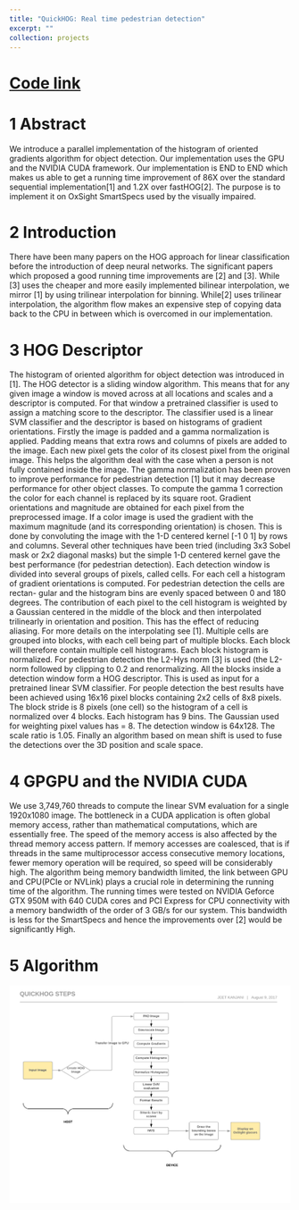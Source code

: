 ```yaml
---
title: "QuickHOG: Real time pedestrian detection"
excerpt: ""
collection: projects
---
```

[Code link](https://github.com/jeetkanjani7/QuickHOG)
===========

1 Abstract
==========
We introduce a parallel implementation of the histogram of oriented gradients
algorithm for object detection. Our implementation uses the GPU and the
NVIDIA CUDA framework. Our implementation is END to END which makes
us able to get a running time improvement of 86X over the standard sequential
implementation[1] and 1.2X over fastHOG[2]. The purpose is to implement it
on OxSight SmartSpecs used by the visually impaired.

2  Introduction
===============
There have been many papers on the HOG approach for linear classification
before the introduction of deep neural networks. The significant papers which
proposed a good running time improvements are [2] and [3]. While [3] uses the
cheaper and more easily implemented bilinear interpolation, we mirror [1] by
using trilinear interpolation for binning. While[2] uses trilinear interpolation,
the algorithm flow makes an expensive step of copying data back to the CPU
in between which is overcomed in our implementation.

3 HOG Descriptor
================
The histogram of oriented algorithm for object detection was introduced in [1].
The HOG detector is a sliding window algorithm. This means that for any given
image a window is moved across at all locations and scales and a descriptor is
computed. For that window a pretrained classifier is used to assign a matching
score to the descriptor. The classifier used is a linear SVM classifier and the
descriptor is based on histograms of gradient orientations. Firstly the image is
padded and a gamma normalization is applied. Padding means that extra rows
and columns of pixels are added to the image. Each new pixel gets the color of its
closest pixel from the original image. This helps the algorithm deal with the case
when a person is not fully contained inside the image. The gamma normalization
has been proven to improve performance for pedestrian detection [1] but it
may decrease performance for other object classes. To compute the gamma
1
correction the color for each channel is replaced by its square root. Gradient
orientations and magnitude are obtained for each pixel from the preprocessed
image. If a color image is used the gradient with the maximum magnitude
(and its corresponding orientation) is chosen. This is done by convoluting the
image with the 1-D centered kernel [-1 0 1] by rows and columns. Several other
techniques have been tried (including 3x3 Sobel mask or 2x2 diagonal masks)
but the simple 1-D centered kernel gave the best performance (for pedestrian
detection). Each detection window is divided into several groups of pixels,
called cells. For each cell a histogram of gradient orientations is computed.
For pedestrian detection the cells are rectan- gular and the histogram bins are
evenly spaced between 0 and 180 degrees. The contribution of each pixel to the
cell histogram is weighted by a Gaussian centered in the middle of the block
and then interpolated trilinearly in orientation and position. This has the effect
of reducing aliasing. For more details on the interpolating see [1]. Multiple
cells are grouped into blocks, with each cell being part of multiple blocks. Each
block will therefore contain multiple cell histograms. Each block histogram is
normalized. For pedestrian detection the L2-Hys norm [3] is used (the L2-norm
followed by clipping to 0.2 and renormalizing. All the blocks inside a detection
window form a HOG descriptor. This is used as input for a pretrained linear
SVM classifier. For people detection the best results have been achieved using
16x16 pixel blocks containing 2x2 cells of 8x8 pixels. The block stride is 8 pixels
(one cell) so the histogram of a cell is normalized over 4 blocks. Each histogram
has 9 bins. The Gaussian used for weighting pixel values has = 8. The detection
window is 64x128. The scale ratio is 1.05. Finally an algorithm based on mean
shift is used to fuse the detections over the 3D position and scale space.

4 GPGPU and the NVIDIA CUDA
===========================
We use 3,749,760 threads to compute the linear SVM evaluation for a single
1920x1080 image. The bottleneck in a CUDA application is often global memory
access, rather than mathematical computations, which are essentially free. The
speed of the memory access is also affected by the thread memory access pattern.
If memory accesses are coalesced, that is if threads in the same multiprocessor
access consecutive memory locations, fewer memory operation will be required,
so speed will be considerably high. The algorithm being memory bandwidth
limited, the link between GPU and CPU(PCIe or NVLink) plays a crucial role
in determining the running time of the algorithm. The running times were
tested on NVIDIA Geforce GTX 950M with 640 CUDA cores and PCI Express
for CPU connectivity with a memory bandwidth of the order of 3 GB/s for our
system. This bandwidth is less for the SmartSpecs and hence the improvements
over [2] would be significantly High.

5 Algorithm
===========
![Quick HOG steps](./images/QuickHOG.png)